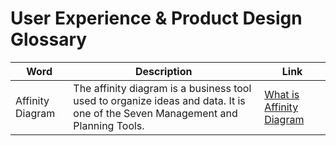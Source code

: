 # User Experience & Product Design Glossary

| Word | Description | Link |
| --------------- | -------------------------- | --------------- |
| Affinity Diagram | The affinity diagram is a business tool used to organize ideas and data. It is one of the Seven Management and Planning Tools. | [What is Affinity Diagram](https://en.wikipedia.org/wiki/Affinity_diagram)|

